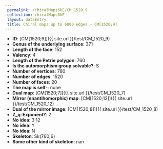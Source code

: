 ```yaml
--- 
 permalink: /chiralMaps6kE/CM_1520_9 
 collection: chiralMaps6kE
 layout: dataEntry
 title: Chiral maps up to 6000 edges - CM[1520;9]
---
```


- **ID**: [CM[1520;9]]({{ site.url }}/test/CM_1520_9)
- **Genus of the underlying surface**: 371
- **Length of the face**: 152
- **Valency**: 4
- **Length of the Petrie polygon**: 760
- **Is the automorphism group solvable?**: S
- **Number of vertices**: 760
- **Number of edges**: 1520
- **Number of faces**: 20
- **The map is self-**: none
- **Dual map**: [CM[1520;7]]({{ site.url }}/test/CM_1520_7)
- **Mirror (enantihomorphic) map**: [CM[1520;12]]({{ site.url }}/test/CM_1520_12)
- **Dual of the mirror image**: [CM[1520;8]]({{ site.url }}/test/CM_1520_8)
- **Z_q-Exponent?**: 2
- **No idea**:  3:12
- **No idea**: Y
- **No idea**: N
- **Skeleton**: Sk(760;6)
- **Some other kind of skeleton**: nan

